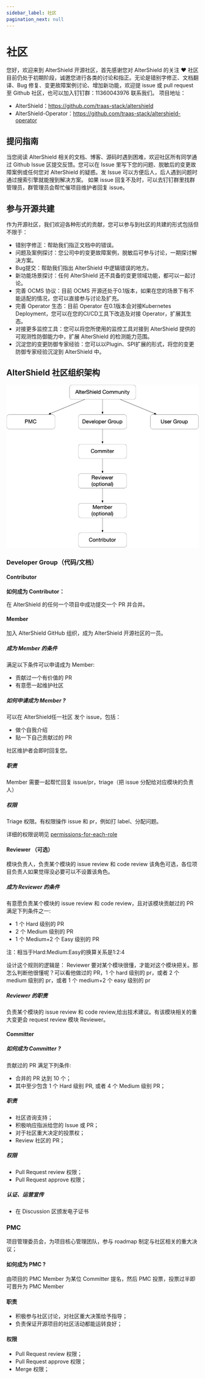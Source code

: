 ```yaml
---
sidebar_label: 社区
pagination_next: null
---
```

# 社区
您好，欢迎来到 AlterShield 开源社区，首先感谢您对 AlterShield 的关注 ❤
社区目前仍处于初期阶段，诚邀您进行各类的讨论和指正。无论是错别字修正、文档翻译、Bug 修复、变更故障案例讨论、增加新功能，欢迎提 issue 或 pull request 至 Github 社区，也可以加入钉钉群：11360043976 联系我们。
项目地址：
- AlterShield：https://github.com/traas-stack/altershield
- AlterShield-Operator：https://github.com/traas-stack/altershield-operator

## 提问指南

当您阅读 AlterShield 相关的文档、博客、源码时遇到困难，欢迎社区所有同学通过 Github Issue 区提交反馈。您可以在 Issue 里写下您的问题、脱敏后的变更故障案例或任何您对 AlterShield 的疑惑。发 Issue 可以方便后人，后人遇到问题时通过搜索引擎就能搜到解决方案。
如果 issue 回复不及时，可以去钉钉群里找群管理员，群管理员会帮忙催项目维护者回复 issue。

## 参与开源共建

作为开源社区，我们欢迎各种形式的贡献，您可以参与到社区的共建的形式包括但不限于：
+ 错别字修正：帮助我们指正文档中的错误。
+ 问题及案例探讨：您公司中的变更故障案例，脱敏后可参与讨论，一期探讨解决方案。
+ Bug提交：帮助我们指出 AlterShield 中逻辑错误的地方。
+ 新功能场景探讨：任何 AlterShield 还不具备的变更领域功能，都可以一起讨论。
+ 完善 OCMS 协议：目前 OCMS 开源还处于0.1版本，如果在您的场景下有不能适配的情况，您可以直接参与讨论及扩充。
+ 完善 Operator 生态：目前 Operator 在0.1版本会对接Kubernetes Deployment，您可以在您的CI/CD工具下改造及对接 Operator，扩展其生态。
+ 对接更多监控工具：您可以将您所使用的监控工具对接到 AlterShield 提供的可观测性防御能力中，扩展 AlterShield 的检测能力范围。
+ 沉淀您的变更防御专家经验：您可以以Plugin、SPI扩展的形式，将您的变更防御专家经验沉淀到 AlterShield 中。

## AlterShield 社区组织架构

![](./02-community-image/1.png)

### Developer Group（代码/文档）
#### Contributor

**如何成为 Contributor：**

在 AlterShield 的任何一个项目中成功提交一个 PR 并合并。

#### Member

加入 AlterShield GitHub 组织，成为 AlterShield 开源社区的一员。

##### 成为 Member 的条件

满足以下条件可以申请成为 Member:
+ 贡献过一个有价值的 PR
+ 有意愿一起维护社区

##### 如何申请成为 Member ?

可以在 AlterShield任一社区 发个 issue，包括：
+ 做个自我介绍
+ 贴一下自己贡献过的 PR

社区维护者会即时回复您。

##### 职责

Member 需要一起帮忙回复 issue/pr，triage（把 issue 分配给对应模块的负责人）

##### 权限

Triage 权限。有权限操作 issue 和 pr，例如打 label、分配问题。

详细的权限说明见 [permissions-for-each-role][permissions-for-each-role]


[permissions-for-each-role]:https://docs.github.com/en/organizations/managing-user-access-to-your-organizations-repositories/repository-roles-for-an-organization#permissions-for-each-role

#### Reviewer （可选）

模块负责人，负责某个模块的 issue review 和 code review
该角色可选，各位项目负责人如果觉得没必要可以不设置该角色。

##### 成为 Reviewer 的条件

有意愿负责某个模块的 issue review 和 code review，且对该模块贡献过的 PR 满足下列条件之一:
- 1 个 Hard 级别的 PR
- 2 个 Medium 级别的 PR
- 1 个 Medium+2 个 Easy 级别的 PR

注：相当于Hard:Medium:Easy的换算关系是1:2:4

设计这个规则的逻辑是： Reviewer 要对某个模块很懂，才能对这个模块把关。那怎么判断他很懂呢？可以看他做过的 PR，1 个 hard 级别的 pr，或者 2 个 medium 级别的 pr，或者 1 个 medium+2 个 easy 级别的 pr

##### Reviewer 的职责

负责某个模块的 issue review 和 code review,给出技术建议。有该模块相关的重大变更会 request review 模块 Reviewer。

#### Committer

##### 如何成为 Committer ?

贡献过的 PR 满足下列条件:

- 合并的 PR 达到 10 个；
- 其中至少包含 1 个 Hard 级别 PR, 或者 4 个 Medium 级别 PR；

##### 职责
- 社区咨询支持；
- 积极响应指派给您的 Issue 或 PR；
- 对于社区重大决定的投票权；
- Review 社区的 PR；

##### 权限
- Pull Request review 权限；
- Pull Request approve 权限；

##### 认证、运营宣传
- 在 Discussion 区颁发电子证书

### PMC

项目管理委员会，为项目核心管理团队，参与 roadmap 制定与社区相关的重大决议；

#### 如何成为 PMC ?

由项目的 PMC Member 为某位 Committer 提名，然后 PMC 投票，投票过半即可晋升为 PMC Member

#### 职责
- 积极参与社区讨论，对社区重大决策给予指导；
- 负责保证开源项目的社区活动都能运转良好；

#### 权限
- Pull Request review 权限；
- Pull Request approve 权限；
- Merge 权限；